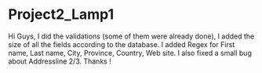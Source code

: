 # Project2_Lamp1
Hi Guys, I did the validations (some of them were already done), 
I added the size of all the fields according to the database. 
I added Regex for First name, Last name, City, Province, Country, Web site.
I also fixed a small bug about Addressline 2/3.
Thanks !
